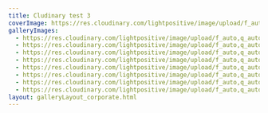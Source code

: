 ```yaml
---
title: Cludinary test 3
coverImage: https://res.cloudinary.com/lightpositive/image/upload/f_auto,q_auto/v1647196613/samples/ecommerce/nm-1024x559_sfdy4b.jpg
galleryImages:
  - https://res.cloudinary.com/lightpositive/image/upload/f_auto,q_auto/v1647196613/samples/ecommerce/nm-1024x559_sfdy4b.jpg
  - https://res.cloudinary.com/lightpositive/image/upload/f_auto,q_auto/v1647108646/samples/ecommerce/leather-bag-gray.jpg
  - https://res.cloudinary.com/lightpositive/image/upload/f_auto,q_auto/v1647108647/samples/ecommerce/accessories-bag.jpg
  - https://res.cloudinary.com/lightpositive/image/upload/f_auto,q_auto/v1647108646/samples/ecommerce/car-interior-design.jpg
  - https://res.cloudinary.com/lightpositive/image/upload/f_auto,q_auto/v1647108642/samples/ecommerce/shoes.png
  - https://res.cloudinary.com/lightpositive/image/upload/f_auto,q_auto/v1647108638/samples/ecommerce/analog-classic.jpg
  - https://res.cloudinary.com/lightpositive/image/upload/f_auto,q_auto/v1647196692/samples/ecommerce/NM1-1024x1024_tso2qb.jpg
  - https://res.cloudinary.com/lightpositive/image/upload/f_auto,q_auto/v1647199145/NM2-1024x768_p3gnat.jpg
layout: galleryLayout_corporate.html
---
```

